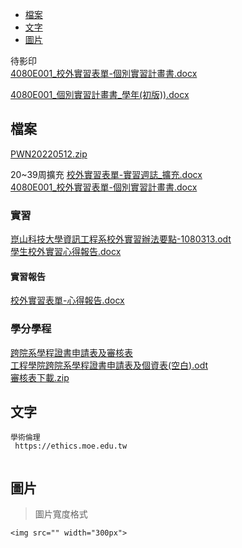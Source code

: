 - [檔案](#檔案)
- [文字](#文字)
- [圖片](#圖片)

待影印  
[4080E001_校外實習表單-個別實習計畫書.docx](https://github.com/s108000389/File-temporary-storage/files/10904516/4080E001_.-.docx)  

[4080E001_個別實習計畫書_學年(初版)).docx](https://github.com/s108000389/File-temporary-storage/files/10904925/4080E001_._.docx)


## 檔案
 [PWN20220512.zip](https://github.com/s108000389/File-temporary-storage/files/8690178/PWN20220512.zip)  
 
 20~39周擴充
[校外實習表單-實習週誌_擴充.docx](https://github.com/s108000389/File-temporary-storage/files/10356913/-._.docx)  
[4080E001_校外實習表單-個別實習計畫書.docx](https://github.com/s108000389/File-temporary-storage/files/10356941/4080E001_.-.docx)  


 
 ### 實習
[崑山科技大學資訊工程系校外實習辦法要點-1080313.odt](https://github.com/s108000389/File-temporary-storage/files/9450920/-1080313.odt)  
[學生校外實習心得報告.docx](https://github.com/s108000389/File-temporary-storage/files/9451280/default.docx)  


#### 實習報告
[校外實習表單-心得報告.docx](https://github.com/s108000389/File-temporary-storage/files/9460100/-.docx)  



 ### 學分學程
[跨院系學程證書申請表及審核表](https://web.ksu.edu.tw/DTCE000/page/43879)  
[工程學院跨院系學程證書申請表及個資表(空白).odt](https://github.com/s108000389/File-temporary-storage/files/9450492/default.odt)  
[審核表下載.zip](https://github.com/s108000389/File-temporary-storage/files/9450494/default.zip)  



## 文字
```
學術倫理
 https://ethics.moe.edu.tw
 
```



## 圖片
> 圖片寬度格式
```
<img src="" width="300px">

```




